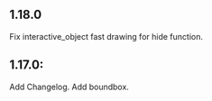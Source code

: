 ## 1.18.0
Fix interactive_object fast drawing for hide function.

## 1.17.0:
Add Changelog.
Add boundbox.
